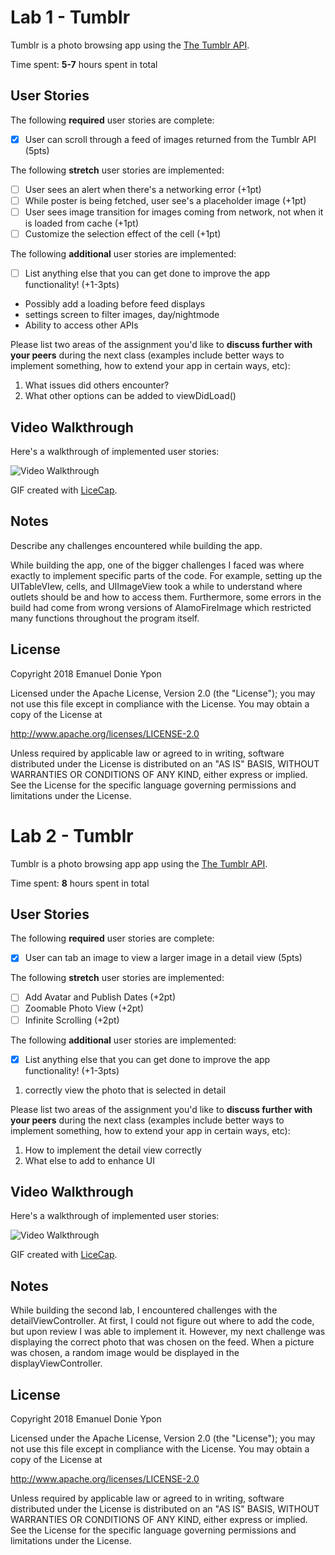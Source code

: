 # Lab 1 - Tumblr

Tumblr is a photo browsing app using the [The Tumblr API](https://www.tumblr.com/docs/en/api/v2#posts).

Time spent: **5-7** hours spent in total

## User Stories

The following **required** user stories are complete:

- [x] User can scroll through a feed of images returned from the Tumblr API (5pts)

The following **stretch** user stories are implemented:

- [ ] User sees an alert when there's a networking error (+1pt)
- [ ] While poster is being fetched, user see's a placeholder image (+1pt)
- [ ] User sees image transition for images coming from network, not when it is loaded from cache (+1pt)
- [ ] Customize the selection effect of the cell (+1pt)

The following **additional** user stories are implemented:

- [ ] List anything else that you can get done to improve the app functionality! (+1-3pts)
- Possibly add a loading before feed displays
- settings screen to filter images, day/nightmode
- Ability to access other APIs

Please list two areas of the assignment you'd like to **discuss further with your peers** during the next class (examples include better ways to implement something, how to extend your app in certain ways, etc):

1. What issues did others encounter?
2. What other options can be added to viewDidLoad()

## Video Walkthrough

Here's a walkthrough of implemented user stories:

<img src='https://i.imgur.com/ZdFNy9K.gif' title='Video Walkthrough' width='' alt='Video Walkthrough' />

GIF created with [LiceCap](http://www.cockos.com/licecap/).

## Notes

Describe any challenges encountered while building the app.

While building the app, one of the bigger challenges I faced was where exactly to implement specific parts of the code. For example, setting up the UITableVIew, cells, and UIImageView took a while to understand where outlets should be and how to access them. Furthermore, some errors in the build had come from wrong versions of AlamoFireImage which restricted many functions throughout the program itself. 

## License

Copyright 2018 Emanuel Donie Ypon

Licensed under the Apache License, Version 2.0 (the "License");
you may not use this file except in compliance with the License.
You may obtain a copy of the License at

http://www.apache.org/licenses/LICENSE-2.0

Unless required by applicable law or agreed to in writing, software
distributed under the License is distributed on an "AS IS" BASIS,
WITHOUT WARRANTIES OR CONDITIONS OF ANY KIND, either express or implied.
See the License for the specific language governing permissions and
limitations under the License.

# Lab 2 - Tumblr

Tumblr is a photo browsing app app using the [The Tumblr API](https://www.tumblr.com/docs/en/api/v2#posts).

Time spent: **8** hours spent in total

## User Stories

The following **required** user stories are complete:

- [x] User can tab an image to view a larger image in a detail view (5pts)

The following **stretch** user stories are implemented:

- [ ] Add Avatar and Publish Dates (+2pt)
- [ ] Zoomable Photo View (+2pt)
- [ ] Infinite Scrolling (+2pt)

The following **additional** user stories are implemented:

- [x] List anything else that you can get done to improve the app functionality! (+1-3pts)
1. correctly view the photo that is selected in detail

Please list two areas of the assignment you'd like to **discuss further with your peers** during the next class (examples include better ways to implement something, how to extend your app in certain ways, etc):

1. How to implement the detail view correctly
2. What else to add to enhance UI

## Video Walkthrough

Here's a walkthrough of implemented user stories:

<img src='https://i.imgur.com/1KUvq0n.gif' title='Video Walkthrough' width='' alt='Video Walkthrough' />

GIF created with [LiceCap](http://www.cockos.com/licecap/).

## Notes

While building the second lab, I encountered challenges with the detailViewController. At first, I could not figure out where to add the code, but upon review I was able to implement it. However, my next challenge was displaying the correct photo that was chosen on the feed. When a picture was chosen, a random image would be displayed in the displayViewController.

## License

Copyright 2018 Emanuel Donie Ypon

Licensed under the Apache License, Version 2.0 (the "License");
you may not use this file except in compliance with the License.
You may obtain a copy of the License at

http://www.apache.org/licenses/LICENSE-2.0

Unless required by applicable law or agreed to in writing, software
distributed under the License is distributed on an "AS IS" BASIS,
WITHOUT WARRANTIES OR CONDITIONS OF ANY KIND, either express or implied.
See the License for the specific language governing permissions and
limitations under the License.

